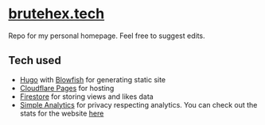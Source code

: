 # [brutehex.tech](https://brutehex.tech)

Repo for my personal homepage. Feel free to suggest edits.

## Tech used
- [Hugo](https://gohugo.io) with [Blowfish](https://github.com/nunocoracao/blowfish) for generating static site
- [Cloudflare Pages](https://pages.cloudflare.com/) for hosting
- [Firestore](https://firebase.google.com/docs/firestore/) for storing views and likes data
- [Simple Analytics](https://www.simpleanalytics.com/) for privacy respecting analytics. You can check out the stats for the website [here](https://www.simpleanalytics.com/brutehex.tech)
